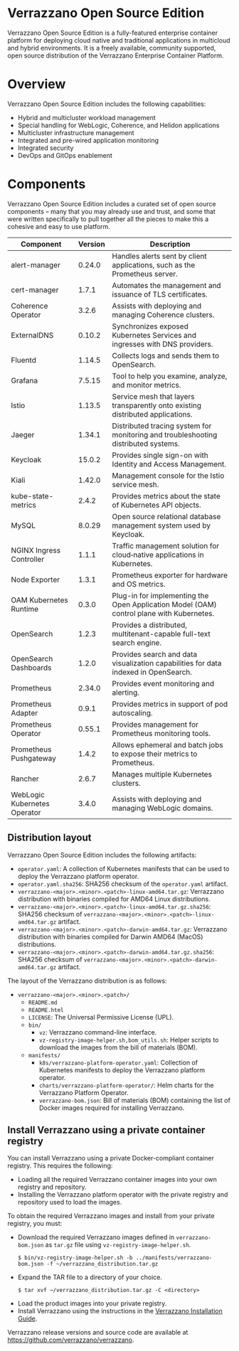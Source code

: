 # Verrazzano Open Source Edition

Verrazzano Open Source Edition is a fully-featured enterprise container platform for deploying cloud native and traditional applications in multicloud
and hybrid environments. It is a freely available, community supported, open source distribution of the Verrazzano Enterprise Container Platform.

# Overview
Verrazzano Open Source Edition includes the following capabilities:

- Hybrid and multicluster workload management
- Special handling for WebLogic, Coherence, and Helidon applications
- Multicluster infrastructure management
- Integrated and pre-wired application monitoring
- Integrated security
- DevOps and GitOps enablement

# Components
Verrazzano Open Source Edition includes a curated set of open source components – many that you may already use and trust,
and some that were written specifically to pull together all the pieces to make this a cohesive and easy to use platform.

| Component                    | Version | Description                                                                              |
|------------------------------|---------|------------------------------------------------------------------------------------------|
| alert-manager                | 0.24.0  | Handles alerts sent by client applications, such as the Prometheus server.               |
| cert-manager                 | 1.7.1   | Automates the management and issuance of TLS certificates.                               |
| Coherence Operator           | 3.2.6   | Assists with deploying and managing Coherence clusters.                                  |
| ExternalDNS                  | 0.10.2  | Synchronizes exposed Kubernetes Services and ingresses with DNS providers.               |
| Fluentd                      | 1.14.5  | Collects logs and sends them to OpenSearch.                                              |
| Grafana                      | 7.5.15  | Tool to help you examine, analyze, and monitor metrics.                                  |
| Istio                        | 1.13.5  | Service mesh that layers transparently onto existing distributed applications.           |
| Jaeger                       | 1.34.1  | Distributed tracing system for monitoring and troubleshooting distributed systems.       |
| Keycloak                     | 15.0.2  | Provides single sign-on with Identity and Access Management.                             |
| Kiali                        | 1.42.0  | Management console for the Istio service mesh.                                           |
| kube-state-metrics           | 2.4.2   | Provides metrics about the state of Kubernetes API objects.                              |
| MySQL                        | 8.0.29  | Open source relational database management system used by Keycloak.                      |
| NGINX Ingress Controller     | 1.1.1   | Traffic management solution for cloud‑native applications in Kubernetes.                 |
| Node Exporter                | 1.3.1   | Prometheus exporter for hardware and OS metrics.                                         |
| OAM Kubernetes Runtime       | 0.3.0   | Plug-in for implementing the Open Application Model (OAM) control plane with Kubernetes. |
| OpenSearch                   | 1.2.3   | Provides a distributed, multitenant-capable full-text search engine.                     |
| OpenSearch Dashboards        | 1.2.0   | Provides search and data visualization capabilities for data indexed in OpenSearch.      |
| Prometheus                   | 2.34.0  | Provides event monitoring and alerting.                                                  |
| Prometheus Adapter           | 0.9.1   | Provides metrics in support of pod autoscaling.                                          |
| Prometheus Operator          | 0.55.1  | Provides management for Prometheus monitoring tools.                                     |
| Prometheus Pushgateway       | 1.4.2   | Allows ephemeral and batch jobs to expose their metrics to Prometheus.                   |
| Rancher                      | 2.6.7   | Manages multiple Kubernetes clusters.                                                    |
| WebLogic Kubernetes Operator | 3.4.0   | Assists with deploying and managing WebLogic domains.                                    |

## Distribution layout

Verrazzano Open Source Edition includes the following artifacts:

* `operator.yaml`: A collection of Kubernetes manifests that can be used to deploy the Verrazzano platform operator.
* `operator.yaml.sha256`: SHA256 checksum of the `operator.yaml` artifact.
* `verrazzano-<major>.<minor>.<patch>-linux-amd64.tar.gz`: Verrazzano distribution with binaries compiled for AMD64 Linux distributions.
* `verrazzano-<major>.<minor>.<patch>-linux-amd64.tar.gz.sha256`: SHA256 checksum of `verrazzano-<major>.<minor>.<patch>-linux-amd64.tar.gz` artifact.
* `verrazzano-<major>.<minor>.<patch>-darwin-amd64.tar.gz`: Verrazzano distribution with binaries compiled for Darwin AMD64 (MacOS) distributions.
* `verrazzano-<major>.<minor>.<patch>-darwin-amd64.tar.gz.sha256`: SHA256 checksum of `verrazzano-<major>.<minor>.<patch>-darwin-amd64.tar.gz` artifact.

The layout of the Verrazzano distribution is as follows:

* `verrazzano-<major>.<minor>.<patch>/`
  * `README.md`
  * `README.html` 
  * `LICENSE`: The Universal Permissive License (UPL).
  * `bin/`    
     * `vz`: Verrazzano command-line interface.
     * `vz-registry-image-helper.sh,bom_utils.sh`: Helper scripts to download the images from the bill of materials (BOM).
  * `manifests/`     
     * `k8s/verrazzano-platform-operator.yaml`: Collection of Kubernetes manifests to deploy the Verrazzano platform operator.
     * `charts/verrazzano-platform-operator/`: Helm charts for the Verrazzano Platform Operator.
     * `verrazzano-bom.json`: Bill of materials (BOM) containing the list of Docker images required for installing Verrazzano.

## Install Verrazzano using a private container registry

You can install Verrazzano using a private Docker-compliant container registry. This requires the following:

*    Loading all the required Verrazzano container images into your own registry and repository.
*    Installing the Verrazzano platform operator with the private registry and repository used to load the images.

To obtain the required Verrazzano images and install from your private registry, you must:
*    Download the required Verrazzano images defined in `verrazzano-bom.json` as `tar.gz` file using `vz-registry-image-helper.sh`.
     ```
     $ bin/vz-registry-image-helper.sh -b ../manifests/verrazzano-bom.json -f ~/verrazzano_distribution.tar.gz
     ```
*    Expand the TAR file to a directory of your choice.
     ```
     $ tar xvf ~/verrazzano_distribution.tar.gz -C <directory>
     ```
*    Load the product images into your private registry.
*    Install Verrazzano using the instructions in the [Verrazzano Installation Guide](https://verrazzano.io/latest/docs/setup/install/installation/).

 
Verrazzano release versions and source code are available at https://github.com/verrazzano/verrazzano.    

